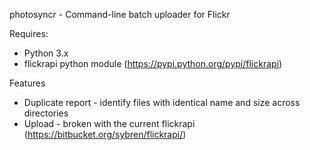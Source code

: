 photosyncr - Command-line batch uploader for Flickr

Requires:
* Python 3.x
* flickrapi python module (https://pypi.python.org/pypi/flickrapi)

Features
* Duplicate report - identify files with identical name and size across directories
* Upload - broken with the current flickrapi (https://bitbucket.org/sybren/flickrapi/)

